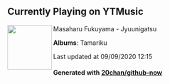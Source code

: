 ## Currently Playing on YTMusic

[<img align="left" width="100" src="https://lh3.googleusercontent.com/mEWpjkGR7dCey2OoNdcMuZcnaedv-89xL_yq-7R4hsPha67upmzun-k0urpRWCyTuVnMf_hZJRsd3VM">](https://music.youtube.com/channel/UCOgskNCI49YHsOUTGPJ2QHA)

Masaharu Fukuyama - Jyuunigatsu

**Albums**: Tamariku

Last updated at 09/09/2020 12:15

#### Generated with [20chan/github-now](https://github.com/20chan/github-now)


<!--
**20chan/20chan** is a ✨ _special_ ✨ repository because its `README.md` (this file) appears on your GitHub profile.

Here are some ideas to get you started:

- 🔭 I’m currently working on ...
- 🌱 I’m currently learning ...
- 👯 I’m looking to collaborate on ...
- 🤔 I’m looking for help with ...
- 💬 Ask me about ...
- 📫 How to reach me: ...
- 😄 Pronouns: ...
- ⚡ Fun fact: ...
-->
